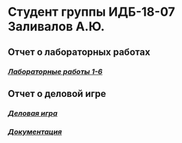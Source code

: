 # Студент группы ИДБ-18-07 Заливалов А.Ю.

## Отчет о лабораторных работах
### *[Лабораторные работы 1-6](https://github.com/AlekseyGitPub/aleksey.github.io/wiki/Лабораторные-работы)*

## Отчет о деловой игре
### *[Деловая игра](https://github.com/AlekseyGitPub/aleksey.github.io/wiki/Деловая-игра)*
### *[Документация](https://github.com/AlekseyGitPub/aleksey.github.io/wiki/Документация)*
